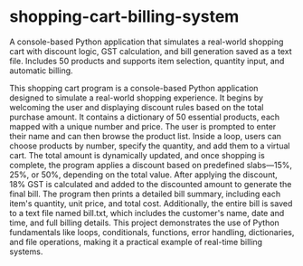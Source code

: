 # shopping-cart-billing-system
A console-based Python application that simulates a real-world shopping cart with discount logic, GST calculation, and bill generation saved as a text file. Includes 50 products and supports item selection, quantity input, and automatic billing.



This shopping cart program is a console-based Python application designed to simulate a real-world shopping experience. It begins by welcoming the user and displaying discount rules based on the total purchase amount. It contains a dictionary of 50 essential products, each mapped with a unique number and price. The user is prompted to enter their name and can then browse the product list. Inside a loop, users can choose products by number, specify the quantity, and add them to a virtual cart. The total amount is dynamically updated, and once shopping is complete, the program applies a discount based on predefined slabs—15%, 25%, or 50%, depending on the total value. After applying the discount, 18% GST is calculated and added to the discounted amount to generate the final bill. The program then prints a detailed bill summary, including each item's quantity, unit price, and total cost. Additionally, the entire bill is saved to a text file named bill.txt, which includes the customer's name, date and time, and full billing details. This project demonstrates the use of Python fundamentals like loops, conditionals, functions, error handling, dictionaries, and file operations, making it a practical example of real-time billing systems.
